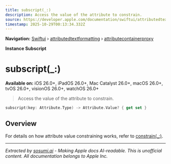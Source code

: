 ```yaml
---
title: subscript(_:)
description: Access the value of the attribute to constrain.
source: https://developer.apple.com/documentation/swiftui/attributedtextformatting/attributecontainerproxy/subscript(_:)
timestamp: 2025-10-29T00:13:34.332Z
---
```


**Navigation:** [Swiftui](/documentation/swiftui) › [attributedtextformatting](/documentation/swiftui/attributedtextformatting) › [attributecontainerproxy](/documentation/swiftui/attributedtextformatting/attributecontainerproxy)

**Instance Subscript**

# subscript(_:)

**Available on:** iOS 26.0+, iPadOS 26.0+, Mac Catalyst 26.0+, macOS 26.0+, tvOS 26.0+, visionOS 26.0+, watchOS 26.0+

> Access the value of the attribute to constrain.

```swift
subscript(key: Attribute.Type) -> Attribute.Value? { get set }
```

## Overview

For details on how attribute value constraining works, refer to [constrain(_:)](/documentation/swiftui/attributedtextvalueconstraint/constrain(_:)).

---

*Extracted by [sosumi.ai](https://sosumi.ai) - Making Apple docs AI-readable.*
*This is unofficial content. All documentation belongs to Apple Inc.*
